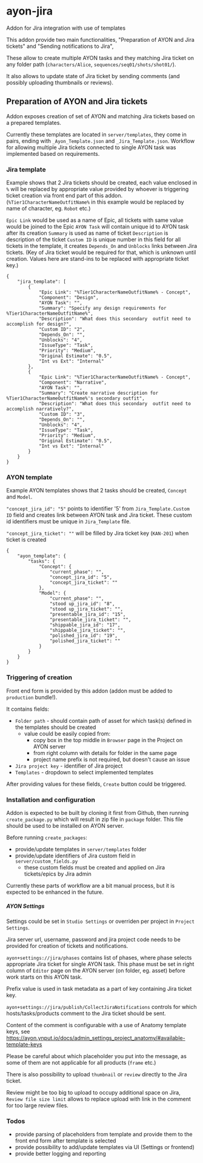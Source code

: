 # ayon-jira
Addon for Jira integration with use of templates

This addon provide two main functionalities, "Preparation of AYON and Jira tickets" and "Sending notifications to Jira",

These allow to create multiple AYON tasks and they matching Jira ticket on any folder path (`characters/Alice`, `sequences/seq01/shots/shot01/`).

It also allows to update state of Jira ticket by sending comments (and possibly uploading thumbnails or reviews).

## Preparation of AYON and Jira tickets

Addon exposes creation of set of AYON and matching Jira tickets based on a prepared templates. 

Currently these templates are located in `server/templates`, they come in pairs, ending with `_Ayon_Template.json` and `_Jira_Template.json`.
Workflow for allowing multiple Jira tickets connected to single AYON task was implemented based on requirements.


### Jira template

Example shows that 2 Jira tickets should be created, each value enclosed in `%` will be replaced by appropriate
value provided by whoever is triggering ticket creation via front end part of this addon.
(`%Tier1CharacterNameOutfitName%` in this example would be replaced by name of character, eg. `Robot` etc.)

`Epic Link` would be used as a name of Epic, all tickets with same value would be joined to the Epic
`AYON Task` will contain unique id to AYON task after its creation
`Summary` is used as name of ticket
`Description` is description of the ticket
`Custom ID` is unique number in this field for all tickets in the template, it creates `Depends_On` and `Unblocks`
links between Jira tickets. (Key of Jira ticket would be required for that, which is unknown until creation.
Values here are stand-ins to be replaced with appropriate ticket key.)

```
{
    "jira_template": [
        {
            "Epic Link": "%Tier1CharacterNameOutfitName% - Concept",
            "Component": "Design",
            "AYON Task": "",
            "Summary": "Specify any design requirements for %Tier1CharacterNameOutfitName%",
            "Description": "What does this secondary  outfit need to accomplish for design?",
            "Custom ID": "2",
            "Depends_On": "",
            "Unblocks": "4",
            "IssueType": "Task",
            "Priority": "Medium",
            "Original Estimate": "0.5",
            "Int vs Ext": "Internal"
        },
        {
            "Epic Link": "%Tier1CharacterNameOutfitName% - Concept",
            "Component": "Narrative",
            "AYON Task": "",
            "Summary": "Create narrative description for %Tier1CharacterNameOutfitName%'s secondary outfit",
            "Description": "What does this secondary  outfit need to accomplish narratively?",
            "Custom ID": "3",
            "Depends_On": "",
            "Unblocks": "4",
            "IssueType": "Task",
            "Priority": "Medium",
            "Original Estimate": "0.5",
            "Int vs Ext": "Internal"
        }
    }
}
```


### AYON template

Example AYON templates shows that 2 tasks should be created, `Concept` and `Model`.

`"concept_jira_id": "5"` points to identifier '5' from `Jira_Template.Custom ID` field and creates link between AYON task and Jira ticket.
These custom id identifiers must be unique in `Jira_Template` file.

`"concept_jira_ticket": ""` will be filled by Jira ticket key (`KAN-201`) when ticket is created

```
{    
    "ayon_template": {
        "tasks": {
            "Concept": {
                "current_phase": "",
                "concept_jira_id": "5",
                "concept_jira_ticket": ""
            },
            "Model": {
                "current_phase": "",
                "stood up_jira_id": "8",
                "stood up_jira_ticket": "",
                "presentable_jira_id": "15",
                "presentable_jira_ticket": "",
                "shippable_jira_id": "17",
                "shippable_jira_ticket": "",
                "polished_jira_id": "19",
                "polished_jira_ticket": ""
            }
        }
    }
}
```


### Triggering of creation

Front end form is provided by this addon (addon must be added to `production` bundle!).

It contains fields:
- `Folder path` - should contain path of asset for which task(s) defined in the templates should be created
  - value could be easily copied from:
    - copy box in the top middle in `Browser` page in the Project on AYON server
    - from right column with details for folder in the same page
    - project name prefix is not required, but doesn't cause an issue
- `Jira project key` - identifier of Jira project
- `Templates` - dropdown to select implemented templates

After providing values for these fields, `Create` button could be triggered.


### Installation and configuration

Addon is expected to be built by cloning it first from Github, then running `create_package.py` which will result
in zip file in `package` folder. This file should be used to be installed on AYON server.

Before running `create_packages`:
- provide/update templates in `server/templates` folder
- provide/update identifiers of Jira custom field in `server/custom_fields.py`
  - these custom fields must be created and applied on Jira tickets/epics by Jira admin

Currently these parts of workflow are a bit manual process, but it is expected to be enhanced in the future.

##### AYON Settings

Settings could be set in `Studio Settings` or overriden per project in `Project Settings`.

Jira server url, username, password and jira project code needs to be provided for creation of tickets and notifications.

`ayon+settings://jira/phases` contains list of phases, where phase selects appropriate Jira ticket for single AYON task.
This phase must be set in right column of `Editor` page on the AYON server (on folder, eg. asset) before work starts
on this AYON task.

Prefix value is used in task metadata as a part of key containing Jira ticket key.

`ayon+settings://jira/publish/CollectJiraNotifications` controls for which hosts/tasks/products comment to the
Jira ticket should be sent.

Content of the comment is configurable with a use of Anatomy template keys, see https://ayon.ynput.io/docs/admin_settings_project_anatomy/#available-template-keys

Please be careful about which placeholder you put into the message, as some of them are not applicable for all products (`frame` etc.)

There is also possibility to upload `thumbnail` or `review` directly to the Jira ticket.

Review might be too big to upload to occupy additional space on Jira, `Review file size limit` allows to replace upload
with link in the comment for too large review files.


### Todos

- provide parsing of placeholders from template and provide them to the front end form after template is selected
- provide possibility to add/update templates via UI (Settings or frontend)
- provide better logging and reporting